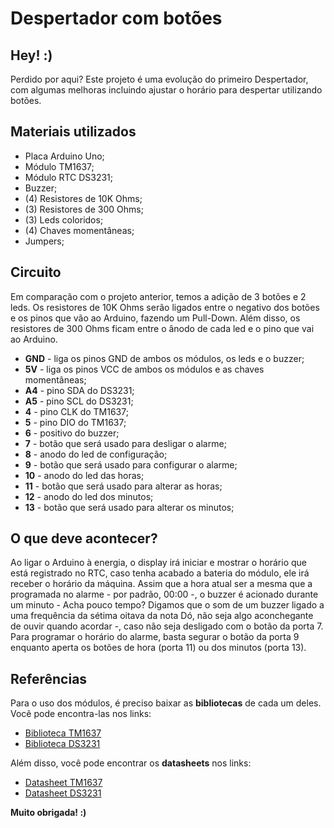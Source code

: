 # Despertador com botões

## Hey! :)
Perdido por aqui? Este projeto é uma evolução do primeiro Despertador, com algumas melhoras incluindo ajustar o horário para despertar utilizando botões.

## Materiais utilizados
* Placa Arduino Uno;
* Módulo TM1637;
* Módulo RTC DS3231;
* Buzzer;
* (4) Resistores de 10K Ohms;
* (3) Resistores de 300 Ohms;
* (3) Leds coloridos;
* (4) Chaves momentâneas;
* Jumpers;

## Circuito
Em comparação com o projeto anterior, temos a adição de 3 botões e 2 leds. Os resistores de 10K Ohms serão ligados entre o negativo dos botões e os pinos que vão ao Arduino, fazendo um Pull-Down. Além disso, os resistores de 300 Ohms ficam entre o ânodo de cada led e o pino que vai ao Arduino. 
* **GND** - liga os pinos GND de ambos os módulos, os leds e o buzzer;
* **5V** - liga os pinos VCC de ambos os módulos e as chaves momentâneas;
* **A4** - pino SDA do DS3231;
* **A5** - pino SCL do DS3231;
* **4** - pino CLK do TM1637;
* **5** - pino DIO do TM1637;
* **6** - positivo do buzzer;
* **7** - botão que será usado para desligar o alarme;
* **8** - anodo do led de configuração;
* **9** - botão que será usado para configurar o alarme;
* **10** - anodo do led das horas;
* **11** - botão que será usado para alterar as horas;
* **12** - anodo do led dos minutos;
* **13** - botão que será usado para alterar os minutos;

## O que deve acontecer?
Ao ligar o Arduino à energia, o display irá iniciar e mostrar o horário que está registrado no RTC, caso tenha acabado a bateria do módulo, ele irá receber o horário da máquina. Assim que a hora atual ser a mesma que a programada no alarme - por padrão, 00:00 -, o buzzer é acionado durante um minuto - Acha pouco tempo? Digamos que o som de um buzzer ligado a uma frequência da sétima oitava da nota Dó, não seja algo aconchegante de ouvir quando acordar -, caso não seja desligado com o botão da porta 7. Para programar o horário do alarme, basta segurar o botão da porta 9 enquanto aperta os botões de hora (porta 11) ou dos minutos (porta 13).

## Referências 
Para o uso dos módulos, é preciso baixar as **bibliotecas** de cada um deles. Você pode encontra-las nos links:
*  [Biblioteca TM1637](https://github.com/avishorp/TM1637)
*  [Biblioteca DS3231](https://blogmasterwalkershop.com.br/arquivos/libs/RTClib.zip)

Além disso, você pode encontrar os **datasheets** nos links:
*  [Datasheet TM1637](https://www.arduinoecia.com.br/downloads/Datasheet_TM1637_V2.4_EN.pdf)
*  [Datasheet DS3231](https://datasheets.maximintegrated.com/en/ds/DS3231.pdf)

**Muito obrigada! :)**